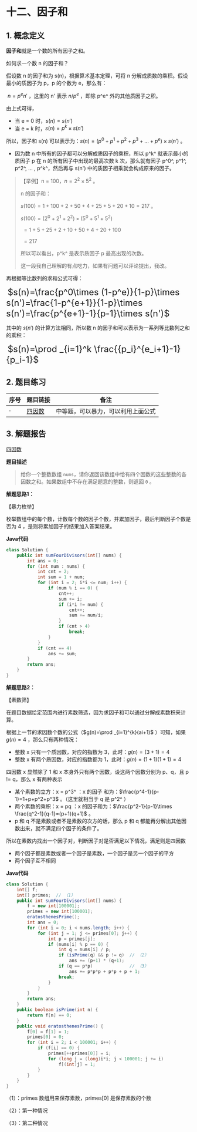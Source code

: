 # 十二、因子和

## 1. 概念定义

**因子和**就是一个数的所有因子之和。

如何求一个数 n 的因子和？

假设数 n 的因子和为 s(n)，根据算术基本定理，可将 n 分解成质数的乘积。假设最小的质因子为 p，p 的个数为 e，那么有：

​														$n=p^en'$ ，这里的 n' 表示 $n/p^e$ ，即除 p^e^ 外的其他质因子之积。

由上式可得，

+ 当 e = 0 时，$s(n)=s(n')$ 
+ 当 e = k 时，$s(n)=p^k\times s(n')$ 

所以，因子和 s(n) 可以表示为：$s(n)=(p^0+p^1+p^2+p^3+...+p^e)\times s(n')$ 。

+ 因为数 n 中所有的因子都可以分解成质因子的乘积，所以 p^k^ 就表示最小的质因子 p 在 n 的所有因子中出现的最高次数 k 次，那么就有因子 p^0^, p^1^, p^2^, ... , p^k^，然后再与 s(n') 中的质因子相乘就会构成原来的因子。

> 【举例】n = 100，$n=2^2\times 5^2$ 。
>
> n 的因子和： 
>
> $s(100)=1+100+2+50+4+25+5+20+10=217$ 。
>
> $s(100)=(2^0+2^1+2^2)\times (5^0+5^1+5^2)$
>
> ​			$= 1+5+25+2+10+50+4+20+100$
>
> ​			$= 217$
>
> 所以可以看出，p^k^ 是表示质因子 p 最高出现的次数。
>
> 这一段我自己理解的有点吃力，如果有问题可以评论提出，我改。

再根据等比数列的求和公式可得：

​							<font size=5px>$s(n)=\frac{p^0\times (1-p^e)}{1-p}\times s(n')=\frac{1-p^{e+1}}{1-p}\times s(n')=\frac{p^{e+1}-1}{p-1}\times s(n')$</font>   

其中的 $s(n')$ 的计算方法相同，所以数 n 的因子和可以表示为一系列等比数列之和的乘积：

​														<font size=5px>$s(n)=\prod _{i=1}^k \frac{{p_i}^{e_i+1}-1}{p_i-1}$ </font> 

## 2. 题目练习

| 序号 | 题目链接                                                     | 备注                               |
| ---- | ------------------------------------------------------------ | ---------------------------------- |
| ·    | [四因数](https://leetcode.cn/problems/four-divisors/description/) | 中等题，可以暴力，可以利用上面公式 |

## 3. 解题报告

  [四因数](https://leetcode.cn/problems/four-divisors/description/)

**题目描述**

> 给你一个整数数组 `nums`，请你返回该数组中恰有四个因数的这些整数的各因数之和。如果数组中不存在满足题意的整数，则返回 `0` 。

**解题思路1：**

【暴力枚举】

枚举数组中的每个数，计数每个数的因子个数，并累加因子，最后判断因子个数是否为 4 ，是则将累加因子的结果加入答案结果。

**Java代码**

```java
class Solution {
    public int sumFourDivisors(int[] nums) {
        int ans = 0;
        for (int num : nums) {
            int cnt = 2;
            int sum = 1 + num;
            for (int i = 2; i*i <= num; i++) {
                if (num % i == 0) {
                    cnt++;
                    sum += i;
                    if (i*i != num) {
                        cnt++;
                        sum += num/i;
                    }
                    if (cnt > 4)
                        break;
                }
            }
            if (cnt == 4) 
                ans += sum;
        }
        return ans;
    }
}
```

**解题思路2：**

【素数筛】

在题目数据给定范围内进行素数筛选，因为求因子和可以通过分解成素数积来计算。

根据上一节的求因数个数的公式（$g(n)=\prod _{i=1}^{k}(ai+1)$ ）可知，如果 $g(n)=4$ ，那么只有两种情况：

+ 整数 x 只有一个质因数，对应的指数为 3，此时：$g(n)=(3+1)=4$ 
+ 整数 x 有两个质因数，对应的指数都为 1，此时：$g(n)=(1+1)(1+1) = 4$ 

四因数 x 显然除了 1 和 x 本身外只有两个因数，设这两个因数分别为 p、q，且 p != q，那么 x 有两种表示

+ 某个素数的立方：x = p^3^  ：x 的因子	和为：$\frac{p^4-1}{p-1}=1+p+p^2+p^3$ 。（这里就相当于 q 是 p^2^ ）
+ 两个素数的乘积：x = pq ：x 的因子和为：$\frac{p^2-1}{p-1}\times \frac{q^2-1}{q-1}=(p+1)(q+1)$ 。
+ p 和 q 不是素数或者不是素数的次方的话，那么 p 和 q 都能再分解出其他因数出来，就不满足四个因子的条件了。

所以在素数内找出一个因子对，判断因子对是否满足以下情况，满足则是四因数

+ 两个因子都是素数或者一个因子是素数，一个因子是另一个因子的平方
+ 两个因子互不相同

**Java代码**

```java
class Solution {
    int[] f;
    int[] primes;  // （1）
    public int sumFourDivisors(int[] nums) {
        f = new int[100001];
        primes = new int[100001];
        eratosthenesPrime();
        int ans = 0;
        for (int i = 0; i < nums.length; i++) {
            for (int j = 1; j <= primes[0]; j++) {
                int p = primes[j];
                if (nums[i] % p == 0) {
                    int q = nums[i] / p;
                    if (isPrime(q) && p != q)  // （2）
                        ans += (p+1) * (q+1);
                    if (q == p*p)			   // （3）
                        ans += p*p*p + p*p + p + 1;
                    break;
                }
            }
        }
        return ans;
    }
    public boolean isPrime(int n) {
        return f[n] == 0;
    }
    public void eratosthenesPrime() {
        f[0] = f[1] = 1;
        primes[0] = 0;
        for (int i = 2; i < 100001; i++) {
            if (f[i] == 0) {
                primes[++primes[0]] = i;
                for (long j = (long)i*i; j < 100001; j += i) 
                    f[(int)j] = 1;
            }
        }
    }
}
```

（1）：primes 数组用来保存素数，primes[0] 是保存素数的个数

（2）：第一种情况

（3）：第二种情况